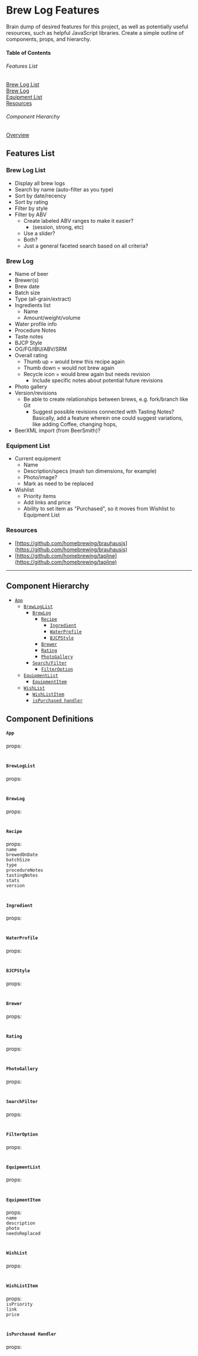 # Brew Log Features
Brain dump of desired features for this project, as well as potentially useful resources, such as helpful JavaScript libraries. Create a simple outline of components, props, and hierarchy.

#### Table of Contents
###### Features List
[Brew Log List](#brew-log-list)<br>
[Brew Log](#brew-log)<br>
[Equipment List](#equipment-list)<br>
[Resources](#resources)<br>
###### Component Hierarchy
[Overview](#component-hierarchy)<br>

## Features List

### Brew Log List
* Display all brew logs
* Search by name (auto-filter as you type)
* Sort by date/recency
* Sort by rating
* Filter by style
* Filter by ABV
	* Create labeled ABV ranges to make it easier?
		* (session, strong, etc)
	* Use a slider?
	* Both?
	* Just a general faceted search based on all criteria?
  
### Brew Log
* Name of beer
* Brewer(s)
* Brew date
* Batch size
* Type (all-grain/extract)
* Ingredients list
	* Name
	* Amount/weight/volume
* Water profile info
* Procedure Notes
* Taste notes
* BJCP Style
* OG/FG/IBU/ABV/SRM
* Overall rating
	* Thumb up = would brew this recipe again
	* Thumb down = would not brew again
	* Recycle icon = would brew again but needs revision
		* Include specific notes about potential future revisions
* Photo gallery
* Version/revisions
	* Be able to create relationships between brews, e.g. fork/branch like Git
		* Suggest possible revisions connected with Tasting Notes? Basically, add a feature wherein one could suggest variations, like adding Coffee, changing hops,
* BeerXML import (from BeerSmith)?

### Equipment List
* Current equipment
	* Name
	* Description/specs (mash tun dimensions, for example)
	* Photo/image?
	* Mark as need to be replaced
* Wishlist
	* Priority items
	* Add links and price
	* Ability to set item as "Purchased", so it moves from Wishlist to Equipment List

### Resources
* [https://github.com/homebrewing/brauhausjs](https://github.com/homebrewing/brauhausjs)
* [https://github.com/homebrewing/tapline](https://github.com/homebrewing/tapline)

---

## Component Hierarchy
- [`App`](#app)
	- [`BrewLogList`](#brewloglist)
		- [`BrewLog`](#brewlog)
			- [`Recipe`](#recipe)
				- [`Ingredient`](#ingredient)
				- [`WaterProfile`](#waterprofile)
				- [`BJCPStyle`](#bjcpstyle)
			- [`Brewer`](#brewer)
			- [`Rating`](#rating)
			- [`PhotoGallery`](#photogallery)
		- [`Search/Filter`](#searchfilter)
			- [`FilterOption`](#filteroption)
	- [`EquipmentList`](#equipmentlist)
	    - [`EquipmentItem`](#equipmentitem)
	- [`WishList`](#wishlist)
	    - [`WishListItem`](#wishlistitem)
		- [`isPurchased handler`](#ispurchased-handler)
		
## Component Definitions

#### `App`
props:<br>

#

#### `BrewLogList`
props:<br>

#

#### `BrewLog`
props:<br>

#

#### `Recipe`
props:<br>
`name`<br>
`brewedOnDate`<br>
`batchSize`<br>
`type`<br>
`procedureNotes`<br>
`tastingNotes`<br>
`stats`<br>
`version`<br>

#

#### `Ingredient`
props:<br>

#

#### `WaterProfile`
props:<br>

#

#### `BJCPStyle`
props:<br>

#

#### `Brewer`
props:<br>

#

#### `Rating`
props:<br>

#

#### `PhotoGallery`
props:<br>

#

#### `SearchFilter`
props:<br>

#

#### `FilterOption`
props:<br>

#

#### `EquipmentList`
props:<br>

#

#### `EquipmentItem`
props:<br>
`name`<br>
`description`<br>
`photo`<br>
`needsReplaced`<br>

#

#### `WishList`
props:<br>

#

#### `WishListItem`
props:<br>
`isPriority`<br>
`link`<br>
`price`<br>

#

#### `isPurchased Handler`
props:<br>
